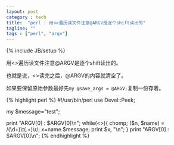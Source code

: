```yaml
---
layout: post
category : tech
title:  "perl : 用<>遍历读文件注意@ARGV是逐个shift读出的"
tagline: ""
tags : ["perl", "argv"] 
---
```

{% include JB/setup %}

用<>遍历读文件注意@ARGV是逐个shift读出的。

也就是说，<>读完之后，@ARGV的内容就清空了。

如果要保留原始参数最好先``my @save_args = @ARGV;``复制一份存着。

{% highlight perl %}
#!/usr/bin/perl
use Devel::Peek;

my $message="test";

print "ARGV[0] : $ARGV[0]\n";
while(<>){
        chomp;
        ($n, $name) = /(\d+)\t(.+)\r/;
        $x =$name.$message;
        print $x, "\n";
}
print "ARGV[0] : $ARGV[0]\n";
{% endhighlight %}
